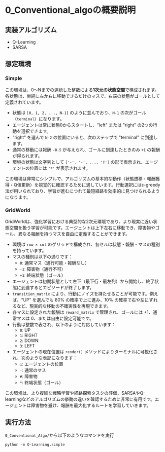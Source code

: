 # 0_Conventional_algoの概要説明
## 実装アルゴリズム
- Q-Learning
- SARSA

## 想定環境
### Simple

この環境は、0〜Nまでの連続した整数による**1次元の状態空間**で構成されます。各状態は、単純に左か右に移動できるだけのマスで、右端の状態がゴールとして定義されています。

- 状態は `[0, 1, 2, ..., N-1]` のように並んでおり、`N-1` の次がゴール（`terminal`）になります。
- エージェントは常に状態0からスタートし、"left" または "right" の2つの行動を選択できます。
- "right" を選んで `N-2` の位置にいると、次のステップで "terminal" に到達します。
- 通常の移動には報酬 `-0.5` が与えられ、ゴールに到達したときのみ `+1` の報酬が得られます。
- 環境の状態は文字列として `['-', '-', ..., 'T']` の形で表示され、エージェントの位置には `'*'` が表示されます。

この環境は非常にシンプルで、アルゴリズムの基本的な動作（状態遷移・報酬獲得・Q値更新）を視覚的に確認するために適しています。行動選択にはε-greedy法が用いられており、学習が進むにつれて最短経路を効率的に見つけられるようになります。
### GridWorld
GridWorldは、強化学習における典型的な2次元環境であり、より現実に近い状態空間を扱う学習が可能です。エージェントは上下左右に移動でき、障害物やゴール、異なる報酬を持つマスを自由に定義することができます。

- 環境は `row × col` のグリッドで構成され、各セルは状態・報酬・マスの種別を持っています。
- マスの種別は以下の通りです：
  - `0`: 通常マス（通行可能・報酬なし）
  - `-1`: 障害物（通行不可）
  - `+1`: 終端状態（ゴール）
- エージェントは初期状態として左下（最下行・最左列）から開始し、終了状態に到達するとエピソードが終了します。
- `transition_matrix` により、行動にノイズを持たせることが可能です。例えば、"UP" を選んでも 80% の確率で上に進み、10% の確率で右や左にずれるなど、現実的な移動の不確実性を再現できます。
- 各マスに設定された報酬は `reward_matrix` で管理され、ゴールには +1、通常マスは 0、または自由に設定可能です。
- 行動は整数で表され、以下のように対応しています：
  - `0`: UP
  - `1`: RIGHT
  - `2`: DOWN
  - `3`: LEFT
- エージェントの現在位置は `render()` メソッドによりターミナルに可視化され、次のような表記になります：
  - `○`: エージェントの位置
  - `-`: 通常のマス
  - `#`: 障害物
  - `*`: 終端状態（ゴール）

この環境は、より複雑な戦略学習や経路探索タスクの評価、SARSAやQ-learningなどのアルゴリズムの挙動の違いを確認するために非常に有用です。エージェントは障害物を避け、報酬を最大化するルートを学習していきます。

## 実行方法
`0_Conventional_Algo/`から以下のようなコマンドを実行
```
python -m Q-Learning.simple
```